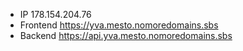 
 * IP 178.154.204.76
 * Frontend https://yva.mesto.nomoredomains.sbs
 * Backend https://api.yva.mesto.nomoredomains.sbs
